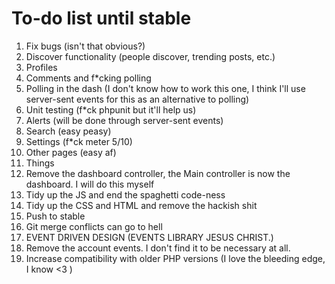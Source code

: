 # To-do list until stable

1. Fix bugs (isn't that obvious?)
2. Discover functionality (people discover, trending posts, etc.)
3. Profiles
4. Comments and f*cking polling
5. Polling in the dash (I don't know how to work this one, I think I'll use server-sent events for this as an alternative to polling)
6. Unit testing (f*ck phpunit but it'll help us)
7. Alerts (will be done through server-sent events)
8. Search (easy peasy)
9. Settings (f*ck meter 5/10)
10. Other pages (easy af)
11. Things
12. Remove the dashboard controller, the Main controller is now the dashboard. I will do this myself
13. Tidy up the JS and end the spaghetti code-ness
14. Tidy up the CSS and HTML and remove the hackish shit
15. Push to stable
16. Git merge conflicts can go to hell
17. EVENT DRIVEN DESIGN (EVENTS LIBRARY JESUS CHRIST.)
18. Remove the account events. I don't find it to be necessary at all.
19. Increase compatibility with older PHP  versions (I love the bleeding edge, I know <3 )